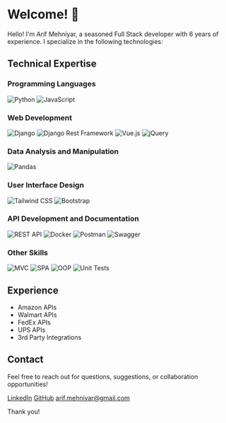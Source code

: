 # Welcome! 👋

Hello! I'm Arif Mehniyar, a seasoned Full Stack developer with 6 years of experience. I specialize in the following technologies:

## Technical Expertise

### Programming Languages
![Python](https://img.shields.io/badge/Python-3776AB?style=for-the-badge&logo=python&logoColor=white)
![JavaScript](https://img.shields.io/badge/JavaScript-F7DF1E?style=for-the-badge&logo=javascript&logoColor=black)

### Web Development
![Django](https://img.shields.io/badge/Django-092E20?style=for-the-badge&logo=django&logoColor=white)
![Django Rest Framework](https://img.shields.io/badge/Django_Rest_Framework-092E20?style=for-the-badge&logo=django&logoColor=white)
![Vue.js](https://img.shields.io/badge/Vue.js-4FC08D?style=for-the-badge&logo=vue.js&logoColor=white)
![jQuery](https://img.shields.io/badge/jQuery-0769AD?style=for-the-badge&logo=jquery&logoColor=white)

### Data Analysis and Manipulation
![Pandas](https://img.shields.io/badge/Pandas-150458?style=for-the-badge&logo=pandas&logoColor=white)

### User Interface Design
![Tailwind CSS](https://img.shields.io/badge/Tailwind_CSS-38B2AC?style=for-the-badge&logo=tailwind-css&logoColor=white)
![Bootstrap](https://img.shields.io/badge/Bootstrap-563D7C?style=for-the-badge&logo=bootstrap&logoColor=white)

### API Development and Documentation
![REST API](https://img.shields.io/badge/REST_API-009688?style=for-the-badge&logo=rest&logoColor=white)
![Docker](https://img.shields.io/badge/Docker-2496ED?style=for-the-badge&logo=docker&logoColor=white)
![Postman](https://img.shields.io/badge/Postman-FF6C37?style=for-the-badge&logo=postman&logoColor=white)
![Swagger](https://img.shields.io/badge/Swagger-85EA2D?style=for-the-badge&logo=swagger&logoColor=black)

### Other Skills
![MVC](https://img.shields.io/badge/MVC-1976D2?style=for-the-badge&logo=mvc&logoColor=white)
![SPA](https://img.shields.io/badge/SPA-4FC08D?style=for-the-badge&logo=spa&logoColor=white)
![OOP](https://img.shields.io/badge/OOP-212121?style=for-the-badge&logo=oob&logoColor=white)
![Unit Tests](https://img.shields.io/badge/Unit_Tests-009688?style=for-the-badge&logo=testing-library&logoColor=white)

## Experience
- Amazon APIs
- Walmart APIs
- FedEx APIs
- UPS APIs
- 3rd Party Integrations

## Contact
Feel free to reach out for questions, suggestions, or collaboration opportunities!

[LinkedIn](https://www.linkedin.com/in/mehniyarif/)
[GitHub](https://github.com/mehniyarif/)
[arif.mehniyar@gmail.com](mailto:arif.mehniyar@gmail.com)

Thank you!
